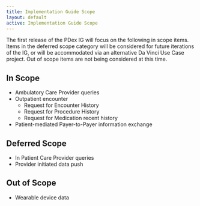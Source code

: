 ```yaml
---
title: Implementation Guide Scope
layout: default
active: Implementation Guide Scope
---
```


The first release of the PDex IG will focus on the following in scope items. Items in the deferred scope category will be considered for future iterations of the IG, or will be accommodated via an alternative Da Vinci Use Case project. Out of scope items are not being considered at this time.

## In Scope
* Ambulatory Care Provider queries
* Outpatient encounter
	* Request for Encounter History
	* Request for Procedure History
	* Request for Medication recent history
* Patient-mediated Payer-to-Payer information exchange	

## Deferred Scope
* In Patient Care Provider queries
* Provider initiated data push 

## Out of Scope
* Wearable device data

